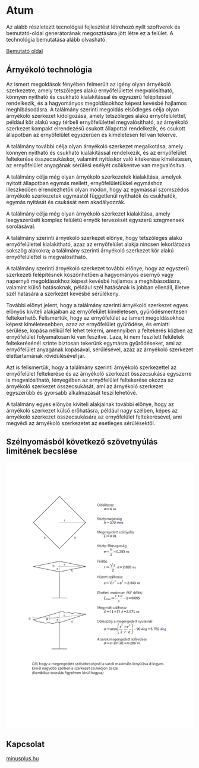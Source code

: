 # Atum

Az alább részleteztt tecnológiai fejlesztést létrehozó nyílt szoftverek és bemutató-oldal generátorának megosztására jött létre ez a felület. A technológia bemutatása alább olvasható.

[Bemutató oldal](https://atum-shade.github.io/)

## Árnyékoló technológia

Az ismert megoldások fényében felmerült az igény olyan árnyékoló szerkezetre, amely tetszőleges alakú ernyőfelülettel megvalósítható, könnyen nyitható és csukható kialakítással és egyszerű felépítéssel rendelkezik, és a hagyományos megoldásokhoz képest kevésbé hajlamos meghibásodásra. 
A találmány szerinti megoldás elsődleges célja olyan árnyékoló szerkezet kidolgozása, amely tetszőleges alakú ernyőfelülettel, például kör alakú vagy térbeli ernyőfelülettel megvalósítható, az árnyékoló szerkezet kompakt elrendezésű csukott állapottal rendelkezik, és csukott állapotban az ernyőfelület egyszerűen és kíméletesen fel van tekerve.

A találmány további célja olyan árnyékoló szerkezet megalkotása, amely könnyen nyitható és csukható kialakítással rendelkezik, és az ernyőfelület feltekerése összecsukáskor, valamint nyitáskor való kitekerése kíméletesen, az ernyőfelület anyagának sérülési esélyét csökkentve van megvalósítva.

A találmány célja még olyan árnyékoló szerkezetek kialakítása, amelyek nyitott állapotban egymás mellett, ernyőfelületükkel egymáshoz illeszkedően elrendezhetők olyan módon, hogy az egymással szomszédos árnyékoló szerkezetek egymástól függetlenül nyithatók és csukhatók, egymás nyitását és csukását nem akadályozzák.

A találmány célja még olyan árnyékoló szerkezet kialakítása, amely leegyszerűsíti komplex felületű ernyők tervezését egyszerű szegmensek sorolásával.

A találmány szerinti árnyékoló szerkezet előnye, hogy tetszőleges alakú ernyőfelülettel kialakítható, azaz az ernyőfelület alakja nincsen lekorlátozva sokszög alakokra; a találmány szerinti árnyékoló szerkezet kör alakú ernyőfelülettel is megvalósítható. 

A találmány szerinti árnyékoló szerkezet további előnye, hogy az egyszerű szerkezeti felépítésnek köszönhetően a hagyományos esernyő vagy napernyő megoldásokhoz képest kevésbé hajlamos a meghibásodásra, valamint külső hatásoknak, például szél hatásának is jobban ellenáll, illetve szél hatására a szerkezet kevésbé sérülékeny. 

További előnyt jelent, hogy a találmány szerinti árnyékoló szerkezet egyes előnyös kiviteli alakjaiban az ernyőfelület kíméletesen, gyűrődésmentesen feltekerhető. Felismertük, hogy az ernyőfelület az ismert megoldásokhoz képest kíméletesebben, azaz az ernyőfelület gyűrődése, és emiatti sérülése, kopása nélkül fel lehet tekerni, amennyiben a feltekerés közben az ernyőfelület folyamatosan ki van feszítve.  Laza, ki nem feszített felületek feltekerésénél szinte biztosan tekerünk egymásra gyűrődéseket, ami az ernyőfelület anyagának kopásával, sérülésével, azaz az árnyékoló szerkezet élettartamának rövidülésével jár. 

Azt is felismertük, hogy a találmány szerinti árnyékoló szerkezettel az ernyőfelület feltekerése és az árnyékoló szerkezet összecsukása egyszerre is megvalósítható, lényegében az ernyőfelület feltekerése okozza az árnyékoló szerkezet összecsukását, ami az árnyékoló szerkezet egyszerűbb és gyorsabb alkalmazását teszi lehetővé.

A találmány egyes előnyös kiviteli alakjainak további előnye, hogy az árnyékoló szerkezet külső erőhatásra, például nagy szélben, képes az árnyékoló szerkezet összecsukására az ernyőfelület feltekerésével, ami megvédi az árnyékoló szerkezetet az esetleges sérülésektől.

## Szélnyomásból következő szövetnyúlás limitének becslése

![Szélnyomás becslése](szamitas.png)

## Kapcsolat
[minusplus.hu](http://www.minusplus.hu/)
